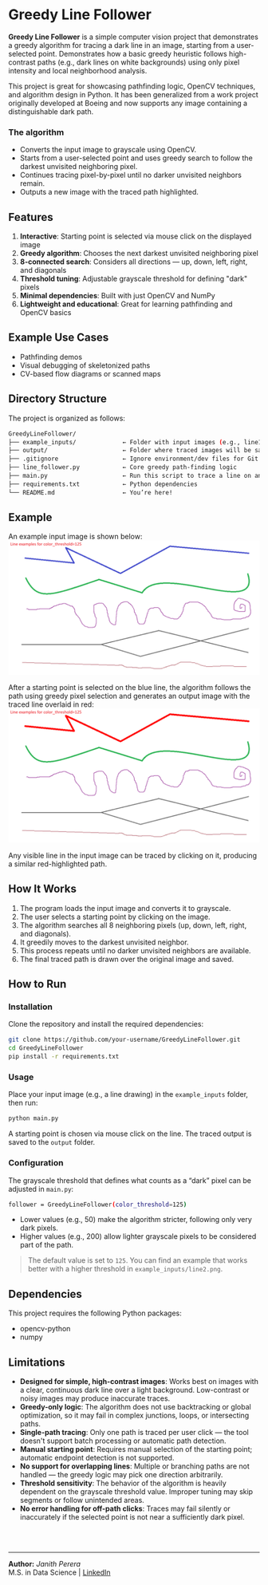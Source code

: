 # Greedy Line Follower

**Greedy Line Follower** is a simple computer vision project that demonstrates a greedy algorithm for tracing a dark line in an image, starting from a user-selected point. Demonstrates how a basic greedy heuristic follows high-contrast paths (e.g., dark lines on white backgrounds) using only pixel intensity and local neighborhood analysis.

This project is great for showcasing pathfinding logic, OpenCV techniques, and algorithm design in Python. It has been generalized from a work project originally developed at Boeing and now supports any image containing a distinguishable dark path.

### The algorithm
- Converts the input image to grayscale using OpenCV.
- Starts from a user-selected point and uses greedy search to follow the darkest unvisited neighboring pixel.
- Continues tracing pixel-by-pixel until no darker unvisited neighbors remain.
- Outputs a new image with the traced path highlighted.


## Features
1. **Interactive**: Starting point is selected via mouse click on the displayed image
2. **Greedy algorithm**: Chooses the next darkest unvisited neighboring pixel
3. **8-connected search**: Considers all directions — up, down, left, right, and diagonals
4. **Threshold tuning**: Adjustable grayscale threshold for defining "dark" pixels
5. **Minimal dependencies**: Built with just OpenCV and NumPy
6. **Lightweight and educational**: Great for learning pathfinding and OpenCV basics


## Example Use Cases
- Pathfinding demos
- Visual debugging of skeletonized paths
- CV-based flow diagrams or scanned maps


## Directory Structure
The project is organized as follows:
```bash
GreedyLineFollower/
├── example_inputs/             ← Folder with input images (e.g., line1.png)
├── output/                     ← Folder where traced images will be saved
├── .gitignore                  ← Ignore environment/dev files for Git
├── line_follower.py            ← Core greedy path-finding logic
├── main.py                     ← Run this script to trace a line on an image
├── requirements.txt            ← Python dependencies
└── README.md                   ← You’re here!
```


## Example
An example input image is shown below:
![line1 input](example_inputs/line1.png)

After a starting point is selected on the blue line, the algorithm follows the path using greedy pixel selection and generates an output image with the traced line overlaid in red:
![traced output](output/traced_line1.png)

Any visible line in the input image can be traced by clicking on it, producing a similar red-highlighted path.


## How It Works
1. The program loads the input image and converts it to grayscale.
2. The user selects a starting point by clicking on the image.
3. The algorithm searches all 8 neighboring pixels (up, down, left, right, and diagonals).
4. It greedily moves to the darkest unvisited neighbor.
5. This process repeats until no darker unvisited neighbors are available.
6. The final traced path is drawn over the original image and saved.


## How to Run
### Installation
Clone the repository and install the required dependencies:
```bash
git clone https://github.com/your-username/GreedyLineFollower.git
cd GreedyLineFollower
pip install -r requirements.txt
```

### Usage
Place your input image (e.g., a line drawing) in the `example_inputs` folder, then run:
```bash
python main.py
```
A starting point is chosen via mouse click on the line. The traced output is saved to the `output` folder.

### Configuration
The grayscale threshold that defines what counts as a “dark” pixel can be adjusted in `main.py`:
```bash
follower = GreedyLineFollower(color_threshold=125)
```
- Lower values (e.g., 50) make the algorithm stricter, following only very dark pixels.
- Higher values (e.g., 200) allow lighter grayscale pixels to be considered part of the path.

> The default value is set to `125`. You can find an example that works better with a higher threshold in `example_inputs/line2.png`.


## Dependencies
This project requires the following Python packages:
- opencv-python
- numpy


## Limitations
- **Designed for simple, high-contrast images**: Works best on images with a clear, continuous dark line over a light background. Low-contrast or noisy images may produce inaccurate traces.
- **Greedy-only logic**: The algorithm does not use backtracking or global optimization, so it may fail in complex junctions, loops, or intersecting paths.
- **Single-path tracing**: Only one path is traced per user click — the tool doesn't support batch processing or automatic path detection.
- **Manual starting point**: Requires manual selection of the starting point; automatic endpoint detection is not supported.
- **No support for overlapping lines**: Multiple or branching paths are not handled — the greedy logic may pick one direction arbitrarily.
- **Threshold sensitivity**: The behavior of the algorithm is heavily dependent on the grayscale threshold value. Improper tuning may skip segments or follow unintended areas.
- **No error handling for off-path clicks**: Traces may fail silently or inaccurately if the selected point is not near a sufficiently dark pixel.
<br>
<br>

---

**Author:** *Janith Perera*  
M.S. in Data Science | [LinkedIn](https://www.linkedin.com/in/janith-perera-3941821a2/)